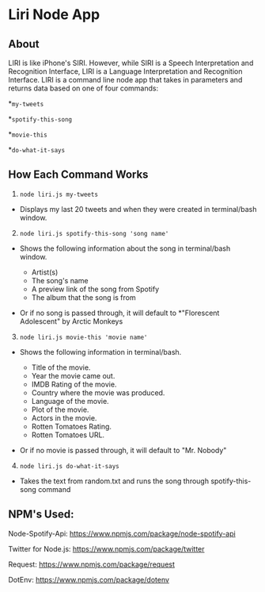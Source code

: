 # Liri Node App
## About
LIRI is like iPhone's SIRI. However, while SIRI is a Speech Interpretation and Recognition Interface, LIRI is a Language Interpretation and Recognition Interface. LIRI is a command line node app that takes in parameters and returns data based on one of four commands:

*`my-tweets`

*`spotify-this-song`

*`movie-this`

*`do-what-it-says`

## How Each Command Works
1. `node liri.js my-tweets`

  * Displays my last 20 tweets and when they were created in terminal/bash window.

2. `node liri.js spotify-this-song 'song name'`

  * Shows the following information about the song in terminal/bash window.
    * Artist(s)
    * The song's name
    * A preview link of the song from Spotify
    * The album that the song is from

  * Or if no song is passed through, it will default to
    *"Florescent Adolescent" by Arctic Monkeys

3. `node liri.js movie-this 'movie name'`

  * Shows the following information in terminal/bash.

    * Title of the movie.
    * Year the movie came out.
    * IMDB Rating of the movie.
    * Country where the movie was produced.
    * Language of the movie.
    * Plot of the movie.
    * Actors in the movie.
    * Rotten Tomatoes Rating.
    * Rotten Tomatoes URL.

  * Or if no movie is passed through, it will default to "Mr. Nobody"

4. `node liri.js do-what-it-says`

  * Takes the text from random.txt and runs the song through spotify-this-song command

## NPM's Used:
Node-Spotify-Api: https://www.npmjs.com/package/node-spotify-api

Twitter for Node.js: https://www.npmjs.com/package/twitter

Request: https://www.npmjs.com/package/request

DotEnv: https://www.npmjs.com/package/dotenv
